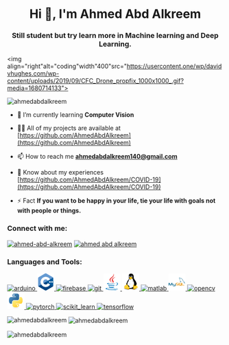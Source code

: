 <h1 align="center">Hi 👋, I'm Ahmed Abd Alkreem</h1>
<h3 align="center">Still student but try learn more in Machine learning and Deep Learning.</h3>

<img align="right"alt="coding"width"400"src="https://usercontent.one/wp/davidvhughes.com/wp-content/uploads/2019/09/CFC_Drone_propfix_1000x1000_.gif?media=1680714133">

<p align="left"> <img src="https://komarev.com/ghpvc/?username=ahmedabdalkreem&label=Profile%20views&color=0e75b6&style=flat" alt="ahmedabdalkreem" /> </p>

- 🌱 I’m currently learning **Computer Vision**

- 👨‍💻 All of my projects are available at [https://github.com/AhmedAbdAlkreem](https://github.com/AhmedAbdAlkreem)

- 📫 How to reach me **ahmedabdalkreem140@gmail.com**

- 📄 Know about my experiences [https://github.com/AhmedAbdAlkreem/COVID-19](https://github.com/AhmedAbdAlkreem/COVID-19)

- ⚡ Fact **If you want to be happy in your life, tie your life with goals not with people or things.**

<h3 align="left">Connect with me:</h3>
<p align="left">
<a href="https://linkedin.com/in/ahmed-abd-alkreem" target="blank"><img align="center" src="https://raw.githubusercontent.com/rahuldkjain/github-profile-readme-generator/master/src/images/icons/Social/linked-in-alt.svg" alt="ahmed-abd-alkreem" height="30" width="40" /></a>
<a href="https://fb.com/ahmed abd alkreem" target="blank"><img align="center" src="https://raw.githubusercontent.com/rahuldkjain/github-profile-readme-generator/master/src/images/icons/Social/facebook.svg" alt="ahmed abd alkreem" height="30" width="40" /></a>
</p>

<h3 align="left">Languages and Tools:</h3>
<p align="left"> <a href="https://www.arduino.cc/" target="_blank" rel="noreferrer"> <img src="https://cdn.worldvectorlogo.com/logos/arduino-1.svg" alt="arduino" width="40" height="40"/> </a> <a href="https://www.w3schools.com/cpp/" target="_blank" rel="noreferrer"> <img src="https://raw.githubusercontent.com/devicons/devicon/master/icons/cplusplus/cplusplus-original.svg" alt="cplusplus" width="40" height="40"/> </a> <a href="https://firebase.google.com/" target="_blank" rel="noreferrer"> <img src="https://www.vectorlogo.zone/logos/firebase/firebase-icon.svg" alt="firebase" width="40" height="40"/> </a> <a href="https://git-scm.com/" target="_blank" rel="noreferrer"> <img src="https://www.vectorlogo.zone/logos/git-scm/git-scm-icon.svg" alt="git" width="40" height="40"/> </a> <a href="https://www.java.com" target="_blank" rel="noreferrer"> <img src="https://raw.githubusercontent.com/devicons/devicon/master/icons/java/java-original.svg" alt="java" width="40" height="40"/> </a> <a href="https://www.linux.org/" target="_blank" rel="noreferrer"> <img src="https://raw.githubusercontent.com/devicons/devicon/master/icons/linux/linux-original.svg" alt="linux" width="40" height="40"/> </a> <a href="https://www.mathworks.com/" target="_blank" rel="noreferrer"> <img src="https://upload.wikimedia.org/wikipedia/commons/2/21/Matlab_Logo.png" alt="matlab" width="40" height="40"/> </a> <a href="https://www.mysql.com/" target="_blank" rel="noreferrer"> <img src="https://raw.githubusercontent.com/devicons/devicon/master/icons/mysql/mysql-original-wordmark.svg" alt="mysql" width="40" height="40"/> </a> <a href="https://opencv.org/" target="_blank" rel="noreferrer"> <img src="https://www.vectorlogo.zone/logos/opencv/opencv-icon.svg" alt="opencv" width="40" height="40"/> </a> <a href="https://www.python.org" target="_blank" rel="noreferrer"> <img src="https://raw.githubusercontent.com/devicons/devicon/master/icons/python/python-original.svg" alt="python" width="40" height="40"/> </a> <a href="https://pytorch.org/" target="_blank" rel="noreferrer"> <img src="https://www.vectorlogo.zone/logos/pytorch/pytorch-icon.svg" alt="pytorch" width="40" height="40"/> </a> <a href="https://scikit-learn.org/" target="_blank" rel="noreferrer"> <img src="https://upload.wikimedia.org/wikipedia/commons/0/05/Scikit_learn_logo_small.svg" alt="scikit_learn" width="40" height="40"/> </a> <a href="https://www.tensorflow.org" target="_blank" rel="noreferrer"> <img src="https://www.vectorlogo.zone/logos/tensorflow/tensorflow-icon.svg" alt="tensorflow" width="40" height="40"/> </a> </p>

<p><img align="left" src="https://github-readme-stats.vercel.app/api/top-langs?username=ahmedabdalkreem&show_icons=true&locale=en&layout=compact" alt="ahmedabdalkreem" /></p>

<p>&nbsp;<img align="center" src="https://github-readme-stats.vercel.app/api?username=ahmedabdalkreem&show_icons=true&locale=en" alt="ahmedabdalkreem" /></p>

<p><img align="center" src="https://github-readme-streak-stats.herokuapp.com/?user=ahmedabdalkreem&" alt="ahmedabdalkreem" /></p>
